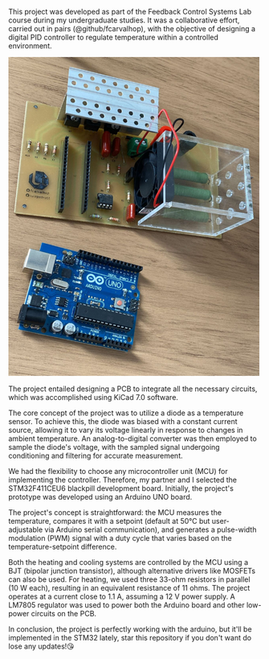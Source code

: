 This project was developed as part of the Feedback Control Systems Lab course during my undergraduate studies. It was a collaborative effort, carried out in pairs (@github/fcarvalhop), with the objective of designing a digital PID controller to regulate temperature within a controlled environment.

<img src="https://github.com/luizpedrobt/FeedbackControlSystems_FinalProject/blob/main/images/8ec62bac-992b-421e-b064-076684428e57.jpeg" width=500>

The project entailed designing a PCB to integrate all the necessary circuits, which was accomplished using KiCad 7.0 software.

The core concept of the project was to utilize a diode as a temperature sensor. To achieve this, the diode was biased with a constant current source, allowing it to vary its voltage linearly in response to changes in ambient temperature. An analog-to-digital converter was then employed to sample the diode's voltage, with the sampled signal undergoing conditioning and filtering for accurate measurement.

We had the flexibility to choose any microcontroller unit (MCU) for implementing the controller. Therefore, my partner and I selected the STM32F411CEU6 blackpill development board. Initially, the project's prototype was developed using an Arduino UNO board.

The project's concept is straightforward: the MCU measures the temperature, compares it with a setpoint (default at 50°C but user-adjustable via Arduino serial communication), and generates a pulse-width modulation (PWM) signal with a duty cycle that varies based on the temperature-setpoint difference.

Both the heating and cooling systems are controlled by the MCU using a BJT (bipolar junction transistor), although alternative drivers like MOSFETs can also be used. For heating, we used three 33-ohm resistors in parallel (10 W each), resulting in an equivalent resistance of 11 ohms. The project operates at a current close to 1.1 A, assuming a 12 V power supply. A LM7805 regulator was used to power both the Arduino board and other low-power circuits on the PCB.

In conclusion, the project is perfectly working with the arduino, but it'll be implemented in the STM32 lately, star this repository if you don't want do lose any updates!😘
